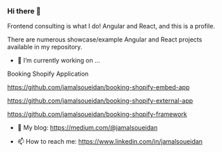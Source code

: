 ### Hi there 👋

Frontend consulting is what I do! Angular and React, and this is a profile. 

There are numerous showcase/example Angular and React projects available in my repository. 

- 🔭 I’m currently working on ...

Booking Shopify Application

https://github.com/jamalsoueidan/booking-shopify-embed-app

https://github.com/jamalsoueidan/booking-shopify-external-app

https://github.com/jamalsoueidan/booking-shopify-framework


- 💬 My blog:
https://medium.com/@jamalsoueidan

- 📫 How to reach me:
https://www.linkedin.com/in/jamalsoueidan

